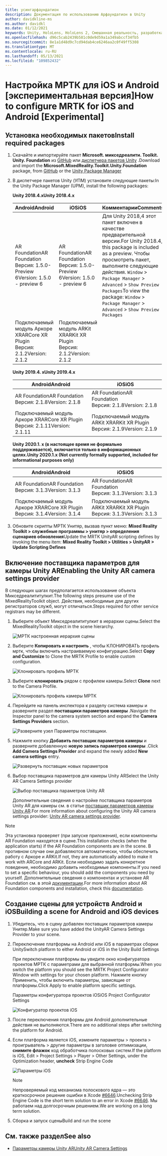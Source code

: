 ```yaml
---
title: усингарфаундатион
description: Документация по использованию Арфаундатион в Unity
author: davidkline-ms
ms.author: davidkl
ms.date: 01/12/2021
keywords: Unity, HoloLens, HoloLens 2, Смешанная реальность, разработка, МРТК, AR Core, AR Kit
ms.openlocfilehash: d96c5cab2439b581c0de9d59a1a349abccf34fb5
ms.sourcegitcommit: 8e1a1d48d9c7cd94dab4ce6246aa2c0f49ff5308
ms.translationtype: MT
ms.contentlocale: ru-RU
ms.lasthandoff: 05/13/2021
ms.locfileid: "109852432"
---
```

# <a name="how-to-configure-mrtk-for-ios-and-android-experimental"></a><span data-ttu-id="9c7f8-104">Настройка МРТК для iOS и Android [экспериментальная версия]</span><span class="sxs-lookup"><span data-stu-id="9c7f8-104">How to configure MRTK for iOS and Android [Experimental]</span></span>

## <a name="install-required-packages"></a><span data-ttu-id="9c7f8-105">Установка необходимых пакетов</span><span class="sxs-lookup"><span data-stu-id="9c7f8-105">Install required packages</span></span>

1. <span data-ttu-id="9c7f8-106">Скачайте и импортируйте пакет **Microsoft. микседреалити. Toolkit. Unity. Foundation** из [GitHub](https://github.com/microsoft/MixedRealityToolkit-Unity/releases/tag/v2.3.0) или [диспетчера пакетов Unity](../configuration/usingupm.md) .</span><span class="sxs-lookup"><span data-stu-id="9c7f8-106">Download and import the **Microsoft.MixedReality.Toolkit.Unity.Foundation** package, from [GitHub](https://github.com/microsoft/MixedRealityToolkit-Unity/releases/tag/v2.3.0) or the [Unity Package Manager](../configuration/usingupm.md)</span></span>

1. <span data-ttu-id="9c7f8-107">В диспетчере пакетов Unity (УПМ) установите следующие пакеты:</span><span class="sxs-lookup"><span data-stu-id="9c7f8-107">In the Unity Package Manager (UPM), install the following packages:</span></span>

    <span data-ttu-id="9c7f8-108">**Unity 2018.4.x**</span><span class="sxs-lookup"><span data-stu-id="9c7f8-108">**Unity 2018.4.x**</span></span>

    | <span data-ttu-id="9c7f8-109">**Android**</span><span class="sxs-lookup"><span data-stu-id="9c7f8-109">**Android**</span></span> | <span data-ttu-id="9c7f8-110">**iOS**</span><span class="sxs-lookup"><span data-stu-id="9c7f8-110">**iOS**</span></span> | <span data-ttu-id="9c7f8-111">Комментарии</span><span class="sxs-lookup"><span data-stu-id="9c7f8-111">Comments</span></span> |
    | --- | --- | --- |
    | <span data-ttu-id="9c7f8-112">AR Foundation</span><span class="sxs-lookup"><span data-stu-id="9c7f8-112">AR Foundation</span></span>  <br/> <span data-ttu-id="9c7f8-113">Версия: 1.5.0-Preview 6</span><span class="sxs-lookup"><span data-stu-id="9c7f8-113">Version: 1.5.0 - preview 6</span></span> | <span data-ttu-id="9c7f8-114">AR Foundation</span><span class="sxs-lookup"><span data-stu-id="9c7f8-114">AR Foundation</span></span>  <br/> <span data-ttu-id="9c7f8-115">Версия: 1.5.0-Preview 6</span><span class="sxs-lookup"><span data-stu-id="9c7f8-115">Version: 1.5.0 - preview 6</span></span> | <span data-ttu-id="9c7f8-116">Для Unity 2018,4 этот пакет включен в качестве предварительной версии.</span><span class="sxs-lookup"><span data-stu-id="9c7f8-116">For Unity 2018.4, this package is included as a preview.</span></span> <span data-ttu-id="9c7f8-117">Чтобы просмотреть пакет, выполните следующие действия. `Window` > `Package Manager` > `Advanced` > `Show Preview Packages`</span><span class="sxs-lookup"><span data-stu-id="9c7f8-117">To view the package: `Window` > `Package Manager` > `Advanced` > `Show Preview Packages`</span></span> |
    | <span data-ttu-id="9c7f8-118">Подключаемый модуль Аркоре XR</span><span class="sxs-lookup"><span data-stu-id="9c7f8-118">ARCore XR Plugin</span></span> <br/> <span data-ttu-id="9c7f8-119">Версия: 2.1.2</span><span class="sxs-lookup"><span data-stu-id="9c7f8-119">Version: 2.1.2</span></span> | <span data-ttu-id="9c7f8-120">Подключаемый модуль ARKit XR</span><span class="sxs-lookup"><span data-stu-id="9c7f8-120">ARKit XR Plugin</span></span> <br/> <span data-ttu-id="9c7f8-121">Версия: 2.1.2</span><span class="sxs-lookup"><span data-stu-id="9c7f8-121">Version: 2.1.2</span></span> | |

    <span data-ttu-id="9c7f8-122">**Unity 2019.4. x**</span><span class="sxs-lookup"><span data-stu-id="9c7f8-122">**Unity 2019.4.x**</span></span>

    | <span data-ttu-id="9c7f8-123">**Android**</span><span class="sxs-lookup"><span data-stu-id="9c7f8-123">**Android**</span></span> | <span data-ttu-id="9c7f8-124">**iOS**</span><span class="sxs-lookup"><span data-stu-id="9c7f8-124">**iOS**</span></span> |
    | --- | --- |
    | <span data-ttu-id="9c7f8-125">AR Foundation</span><span class="sxs-lookup"><span data-stu-id="9c7f8-125">AR Foundation</span></span>  <br/> <span data-ttu-id="9c7f8-126">Версия: 2.1.8</span><span class="sxs-lookup"><span data-stu-id="9c7f8-126">Version: 2.1.8</span></span> |  <span data-ttu-id="9c7f8-127">AR Foundation</span><span class="sxs-lookup"><span data-stu-id="9c7f8-127">AR Foundation</span></span>  <br/> <span data-ttu-id="9c7f8-128">Версия: 2.1.8</span><span class="sxs-lookup"><span data-stu-id="9c7f8-128">Version: 2.1.8</span></span> |
    | <span data-ttu-id="9c7f8-129">Подключаемый модуль Аркоре XR</span><span class="sxs-lookup"><span data-stu-id="9c7f8-129">ARCore XR Plugin</span></span> <br/> <span data-ttu-id="9c7f8-130">Версия: 2.1.11</span><span class="sxs-lookup"><span data-stu-id="9c7f8-130">Version: 2.1.11</span></span> | <span data-ttu-id="9c7f8-131">Подключаемый модуль ARKit XR</span><span class="sxs-lookup"><span data-stu-id="9c7f8-131">ARKit XR Plugin</span></span> <br/> <span data-ttu-id="9c7f8-132">Версия: 2.1.9</span><span class="sxs-lookup"><span data-stu-id="9c7f8-132">Version: 2.1.9</span></span> |

    <span data-ttu-id="9c7f8-133">**Unity 2020.1. x (в настоящее время не формально поддерживается), включается только в информационных целях.**</span><span class="sxs-lookup"><span data-stu-id="9c7f8-133">**Unity 2020.1.x (Not currently formally supported, included for informational purposes only)**</span></span>

    | <span data-ttu-id="9c7f8-134">**Android**</span><span class="sxs-lookup"><span data-stu-id="9c7f8-134">**Android**</span></span> | <span data-ttu-id="9c7f8-135">**iOS**</span><span class="sxs-lookup"><span data-stu-id="9c7f8-135">**iOS**</span></span> |
    | --- | --- |
    | <span data-ttu-id="9c7f8-136">AR Foundation</span><span class="sxs-lookup"><span data-stu-id="9c7f8-136">AR Foundation</span></span>  <br/> <span data-ttu-id="9c7f8-137">Версия: 3.1.3</span><span class="sxs-lookup"><span data-stu-id="9c7f8-137">Version: 3.1.3</span></span> |  <span data-ttu-id="9c7f8-138">AR Foundation</span><span class="sxs-lookup"><span data-stu-id="9c7f8-138">AR Foundation</span></span>  <br/> <span data-ttu-id="9c7f8-139">Версия: 3.1.3</span><span class="sxs-lookup"><span data-stu-id="9c7f8-139">Version: 3.1.3</span></span> |
    | <span data-ttu-id="9c7f8-140">Подключаемый модуль Аркоре XR</span><span class="sxs-lookup"><span data-stu-id="9c7f8-140">ARCore XR Plugin</span></span> <br/> <span data-ttu-id="9c7f8-141">Версия: 3.1.4</span><span class="sxs-lookup"><span data-stu-id="9c7f8-141">Version: 3.1.4</span></span> | <span data-ttu-id="9c7f8-142">Подключаемый модуль ARKit XR</span><span class="sxs-lookup"><span data-stu-id="9c7f8-142">ARKit XR Plugin</span></span> <br/> <span data-ttu-id="9c7f8-143">Версия: 3.1.3</span><span class="sxs-lookup"><span data-stu-id="9c7f8-143">Version: 3.1.3</span></span> |

1. <span data-ttu-id="9c7f8-144">Обновите скрипты МРТК Унитяр, вызвав пункт меню: **Mixed Reality Toolkit > служебные программы > унитяр > определения сценариев обновления**</span><span class="sxs-lookup"><span data-stu-id="9c7f8-144">Update the MRTK UnityAR scripting defines by invoking the menu item: **Mixed Reality Toolkit > Utilities > UnityAR > Update Scripting Defines**</span></span>

## <a name="enabling-the-unity-ar-camera-settings-provider"></a><span data-ttu-id="9c7f8-145">Включение поставщика параметров для камеры Unity AR</span><span class="sxs-lookup"><span data-stu-id="9c7f8-145">Enabling the Unity AR camera settings provider</span></span>

<span data-ttu-id="9c7f8-146">В следующих шагах предполагается использование объекта Микседреалититулкит.</span><span class="sxs-lookup"><span data-stu-id="9c7f8-146">The following steps presume use of the MixedRealityToolkit object.</span></span> <span data-ttu-id="9c7f8-147">Действия, необходимые для других регистраторов служб, могут отличаться.</span><span class="sxs-lookup"><span data-stu-id="9c7f8-147">Steps required for other service registrars may be different.</span></span>

1. <span data-ttu-id="9c7f8-148">Выберите объект Микседреалититулкит в иерархии сцены.</span><span class="sxs-lookup"><span data-stu-id="9c7f8-148">Select the MixedRealityToolkit object in the scene hierarchy.</span></span>

    ![МРТК настроенная иерархия сцены](../features/images/MRTK_ConfiguredHierarchy.png)

1. <span data-ttu-id="9c7f8-150">Выберите **Копировать и настроить** , чтобы КЛОНИРОВАТЬ профиль мртк, чтобы включить настраиваемую конфигурацию.</span><span class="sxs-lookup"><span data-stu-id="9c7f8-150">Select **Copy and Customize** to Clone the MRTK Profile to enable custom configuration.</span></span>

    ![Клонировать профиль МРТК](../features/images/camera-system/CloneProfileARFoundation.png)

1. <span data-ttu-id="9c7f8-152">Выберите **клонировать** рядом с профилем камеры.</span><span class="sxs-lookup"><span data-stu-id="9c7f8-152">Select **Clone** next to the Camera Profile.</span></span>

    ![Клонировать профиль камеры МРТК](../features/images/camera-system/CloneCameraProfileARFoundation.png)

1. <span data-ttu-id="9c7f8-154">Перейдите на панель инспектора к разделу система камеры и разверните раздел **поставщики параметров камеры** .</span><span class="sxs-lookup"><span data-stu-id="9c7f8-154">Navigate the Inspector panel to the camera system section and expand the **Camera Settings Providers** section.</span></span>

    ![Разверните узел Параметры поставщики.](../features/images/camera-system/ExpandProviders.png)

1. <span data-ttu-id="9c7f8-156">Нажмите кнопку **Добавить поставщик параметров камеры** и разверните добавленную **новую запись параметров камеры** .</span><span class="sxs-lookup"><span data-stu-id="9c7f8-156">Click **Add Camera Settings Provider** and expand the newly added **New camera settings** entry.</span></span>

    ![Развернуть поставщик новых параметров](../features/images/camera-system/ExpandNewProvider.png)

1. <span data-ttu-id="9c7f8-158">Выбор поставщика параметров для камеры Unity AR</span><span class="sxs-lookup"><span data-stu-id="9c7f8-158">Select the Unity AR Camera Settings provider</span></span>

    ![Выбор поставщика параметров Unity AR](../features/images/camera-system/SelectUnityArSettings.png)

    <span data-ttu-id="9c7f8-160">Дополнительные сведения о настройке поставщика параметров Unity AR для камеры см. в статье [поставщик параметров камеры Unity AR](../features/camera-system/unity-ar-camera-settings.md).</span><span class="sxs-lookup"><span data-stu-id="9c7f8-160">For more information about configuring the Unity AR camera settings provider: [Unity AR camera settings provider](../features/camera-system/unity-ar-camera-settings.md).</span></span>

> [!NOTE]
> <span data-ttu-id="9c7f8-161">Эта установка проверяет (при запуске приложения), если компоненты AR Foundation находятся в сцене.</span><span class="sxs-lookup"><span data-stu-id="9c7f8-161">This installation checks (when the application starts) if the AR Foundation components are in the scene.</span></span> <span data-ttu-id="9c7f8-162">В противном случае они добавляются автоматически, чтобы обеспечить работу с Аркоре и ARKit.</span><span class="sxs-lookup"><span data-stu-id="9c7f8-162">If not, they are automatically added to make it work with ARCore and ARKit.</span></span>
> <span data-ttu-id="9c7f8-163">Если необходимо задать конкретное поведение, необходимо добавить необходимые компоненты.</span><span class="sxs-lookup"><span data-stu-id="9c7f8-163">If you need to set a specific behaviour, you should add the components you need by yourself.</span></span>
> <span data-ttu-id="9c7f8-164">Дополнительные сведения о компонентах и установке AR Foundation см. в этой [документации](https://docs.unity3d.com/Packages/com.unity.xr.arfoundation@2.2/manual/index.html#samples).</span><span class="sxs-lookup"><span data-stu-id="9c7f8-164">For more information about AR Foundation components and installation, check this [documentation](https://docs.unity3d.com/Packages/com.unity.xr.arfoundation@2.2/manual/index.html#samples).</span></span>

## <a name="building-a-scene-for-android-and-ios-devices"></a><span data-ttu-id="9c7f8-165">Создание сцены для устройств Android и iOS</span><span class="sxs-lookup"><span data-stu-id="9c7f8-165">Building a scene for Android and iOS devices</span></span>

1. <span data-ttu-id="9c7f8-166">Убедитесь, что в сцену добавлен поставщик параметров камеры Унитяр.</span><span class="sxs-lookup"><span data-stu-id="9c7f8-166">Make sure you have added the UnityAR Camera Settings Provider to your scene.</span></span>

1. <span data-ttu-id="9c7f8-167">Переключение платформы на Android или iOS в параметрах сборки Unity</span><span class="sxs-lookup"><span data-stu-id="9c7f8-167">Switch platform to either Android or iOS in the Unity Build Settings</span></span>

    <span data-ttu-id="9c7f8-168">При переключении платформы вы увидите окно конфигуратора проектов МРТК с параметрами для выбранной платформы.</span><span class="sxs-lookup"><span data-stu-id="9c7f8-168">When you switch the platform you should see the MRTK Project Configurator Window with settings for your chosen platform.</span></span>  <span data-ttu-id="9c7f8-169">Нажмите кнопку Применить, чтобы включить параметры, зависящие от платформы.</span><span class="sxs-lookup"><span data-stu-id="9c7f8-169">Click Apply to enable platform specific settings.</span></span>

    <span data-ttu-id="9c7f8-170">Параметры конфигуратора проектов iOS</span><span class="sxs-lookup"><span data-stu-id="9c7f8-170">iOS Project Configurator Settings</span></span>

    ![Конфигуратор проектов iOS](../features/images/camera-system/MRTKProjectConfigurator.png)

1. <span data-ttu-id="9c7f8-172">После переключения платформы для Android дополнительные действия не выполняются.</span><span class="sxs-lookup"><span data-stu-id="9c7f8-172">There are no additional steps after switching the platform for Android.</span></span>

1. <span data-ttu-id="9c7f8-173">Если платформа является iOS, измените параметры > проекта > проигрыватель > другие параметры в заголовке оптимизации, **снимите флажок** код обработчика полосковых систем.</span><span class="sxs-lookup"><span data-stu-id="9c7f8-173">If the platform is iOS, Edit > Project Settings > Player > Other Settings, under the Optimization header, **uncheck** Strip Engine Code</span></span>

    ![Параметры iOS](../features/images/camera-system/UncheckStripEngineCodeiOS.png)

    > [!NOTE]
    > <span data-ttu-id="9c7f8-175">Непроверяемый код механизма полоскового ядра — это краткосрочное решение ошибки в Xcode [#6646](https://github.com/microsoft/MixedRealityToolkit-Unity/issues/6646).</span><span class="sxs-lookup"><span data-stu-id="9c7f8-175">Unchecking Strip Engine Code is the short term solution to an error in Xcode [#6646](https://github.com/microsoft/MixedRealityToolkit-Unity/issues/6646).</span></span>  <span data-ttu-id="9c7f8-176">Мы работаем над долгосрочным решением.</span><span class="sxs-lookup"><span data-stu-id="9c7f8-176">We are working on a long term solution.</span></span>

1. <span data-ttu-id="9c7f8-177">Сборка и запуск сцены</span><span class="sxs-lookup"><span data-stu-id="9c7f8-177">Build and run the scene</span></span>

## <a name="see-also"></a><span data-ttu-id="9c7f8-178">См. также раздел</span><span class="sxs-lookup"><span data-stu-id="9c7f8-178">See also</span></span>

- [<span data-ttu-id="9c7f8-179">Параметры камеры Unity AR</span><span class="sxs-lookup"><span data-stu-id="9c7f8-179">Unity AR Camera Settings</span></span>](../features/camera-system/unity-ar-camera-settings.md)
